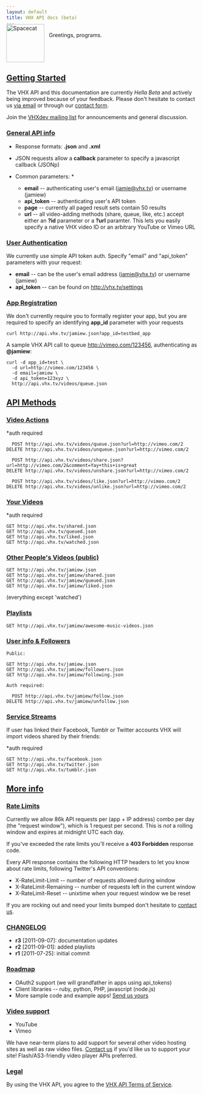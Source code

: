 ```yaml
---
layout: default
title: VHX API docs (beta)
---
```


Greetings, programs.
<img src="http://vhx.tv/images/spacecat-cropped.png" alt="Spacecat" title="Spacecat" style="float: left; height: 100px; padding-right: 12px; margin-top: -20px;" />
<br style="clear: both;" />

## [Getting Started](#getting-started)

The VHX API and this documentation are currently _Hella Beta_ and actively being improved because of your feedback. Please don't hesitate to contact us [via email](mailto:dev@vhx.tv) or through our [contact form](http://vhx.tv/feedback).

Join the [VHXdev mailing list](https://groups.google.com/group/vhx-api) for announcements and general discussion.


### [General API info](#general-api-info)

* Response formats: __.json__ and __.xml__
* JSON requests allow a __callback__ parameter to specify a javascript callback (JSONp)

* Common parameters:
  *
  * __email__ -- authenticating user's email (jamie@vhx.tv) or username (jamiew)
  * __api_token__ -- authenticating user's API token
  * __page__ -- currently all paged result sets contain 50 results
  * __url__ -- all video-adding methods (share, queue, like, etc.) accept either an __?id__ parameter or a __?url__ paramter. This lets you easily specify a native VHX video ID or an arbitrary YouTube or Vimeo URL

### [User Authentication](#user-authentication)

We currently use simple API token auth. Specify "email" and "api_token" parameters with your request:

* __email__ -- can be the user's email address (jamie@vhx.tv) or username (jamiew)
* __api_token__ -- can be found on <http://vhx.tv/settings>

### [App Registration](#app-registration)

We don't currently require you to formally register your app, but you are required to specify an identifying __app_id__ parameter with your requests

    curl http://api.vhx.tv/jamiew.json?app_id=testbed_app

A sample VHX API call to queue <http://vimeo.com/123456>, authenticating as __@jamiew__:

    curl -d app_id=test \
      -d url=http://vimeo.com/123456 \
      -d email=jamiew \
      -d api_token=123xyz \
      http://api.vhx.tv/videos/queue.json



## [API Methods](#api-methods)

### [Video Actions](#video-actions)

*auth required

      POST http://api.vhx.tv/videos/queue.json?url=http://vimeo.com/2
    DELETE http://api.vhx.tv/videos/unqueue.json?url=http://vimeo.com/2

      POST http://api.vhx.tv/videos/share.json?url=http://vimeo.com/2&comment=Yay+this+is+great
    DELETE http://api.vhx.tv/videos/unshare.json?url=http://vimeo.com/2

      POST http://api.vhx.tv/videos/like.json?url=http://vimeo.com/2
    DELETE http://api.vhx.tv/videos/unlike.json?url=http://vimeo.com/2

### [Your Videos](#your-videos)

*auth required

    GET http://api.vhx.tv/shared.json
    GET http://api.vhx.tv/queued.json
    GET http://api.vhx.tv/liked.json
    GET http://api.vhx.tv/watched.json

### [Other People's Videos (public)](#other-peoples-videos)

    GET http://api.vhx.tv/jamiew.json
    GET http://api.vhx.tv/jamiew/shared.json
    GET http://api.vhx.tv/jamiew/queued.json
    GET http://api.vhx.tv/jamiew/liked.json

(everything except 'watched')

### [Playlists](#playlists)

    GET http://api.vhx.tv/jamiew/awesome-music-videos.json

### [User info & Followers](#user-info-followers)

    Public:

    GET http://api.vhx.tv/jamiew.json
    GET http://api.vhx.tv/jamiew/followers.json
    GET http://api.vhx.tv/jamiew/following.json

    Auth required:

      POST http://api.vhx.tv/jamiew/follow.json
    DELETE http://api.vhx.tv/jamiew/unfollow.json


### [Service Streams](#service-streams)

If user has linked their Facebook, Tumblr or Twitter accounts VHX will import videos shared by their friends:

*auth required

    GET http://api.vhx.tv/facebook.json
    GET http://api.vhx.tv/twitter.json
    GET http://api.vhx.tv/tumblr.json

## [More info](#more-info)

### [Rate Limits](#rate-limits)

Currently we allow 86k API requests per (app + IP address) combo per day (the "request window"), which is 1 request per second. This is _not_ a rolling window and expires at midnight UTC each day.

If you've exceeded the rate limits you'll receive a __403 Forbidden__ response code.

Every API response contains the following HTTP headers to let you know about rate limits, following Twitter's API conventions:

- X-RateLimit-Limit -- number of requests allowed during window
- X-RateLimit-Remaining -- number of requests left in the current window
- X-RateLimit-Reset -- unixtime when your request window we be reset

If you are rocking out and need your limits bumped don't hesitate to [contact us](mailto:team@vhx.tv?subject=I+need+more+API+requests).

### [CHANGELOG](#changelog)

* __r3__ [2011-09-07]: documentation updates
* __r2__ [2011-09-01]: added playlists
* __r1__ [2011-07-25]: initial commit


### [Roadmap](#roadmap)

* OAuth2 support (we will grandfather in apps using api_tokens)
* Client libraries -- ruby, python, PHP, javascript (node.js)
* More sample code and example apps! [Send us yours](mailto:team@vhx.tv)


### [Video support](#video-support)

* YouTube
* Vimeo

We have near-term plans to add support for several other video hosting sites as well as raw video files. [Contact us](mailto:dev@vhx.tv) if you'd like us to support your site! Flash/AS3-friendly video player APIs preferred.


### [Legal](#legal)

By using the VHX API, you agree to the [VHX API Terms of Service](/tos.html).
